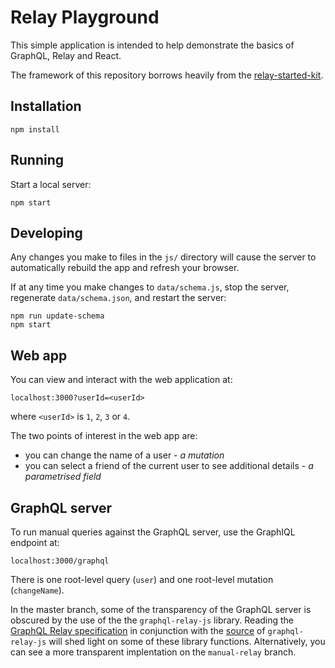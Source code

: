 # Relay Playground

This simple application is intended to help demonstrate the basics of GraphQL, Relay and React.

The framework of this repository borrows heavily from the [relay-started-kit](https://github.com/relayjs/relay-starter-kit/tree/master/data).

## Installation

```
npm install
```

## Running

Start a local server:

```
npm start
```

## Developing

Any changes you make to files in the `js/` directory will cause the server to
automatically rebuild the app and refresh your browser.

If at any time you make changes to `data/schema.js`, stop the server,
regenerate `data/schema.json`, and restart the server:

```
npm run update-schema
npm start
```

## Web app

You can view and interact with the web application at:

```
localhost:3000?userId=<userId>
```
where `<userId>` is `1`, `2`, `3` or `4`.

The two points of interest in the web app are:
* you can change the name of a user - _a mutation_
* you can select a friend of the current user to see additional details - _a parametrised field_

## GraphQL server

To run manual queries against the GraphQL server, use the GraphIQL endpoint at:

```
localhost:3000/graphql
```
There is one root-level query (`user`) and one root-level mutation (`changeName`).

In the master branch, some of the transparency of the GraphQL server is obscured by the use of the the `graphql-relay-js` library. Reading the [GraphQL Relay specification](https://facebook.github.io/relay/docs/graphql-relay-specification.html#content) in conjunction with the [source](https://github.com/graphql/graphql-relay-js/tree/master/src) of `graphql-relay-js` will shed light on some of these library functions. Alternatively, you can see a more transparent implentation on the `manual-relay` branch.